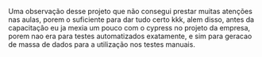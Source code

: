 Uma observação desse projeto que não consegui prestar muitas atenções nas aulas, porem o suficiente para dar tudo certo kkk, alem disso, antes da capacitação
eu ja mexia um pouco com o cypress no projeto da empresa, porem nao era para testes automatizados exatamente, e sim para geracao de massa de dados para a
utilização nos testes manuais.